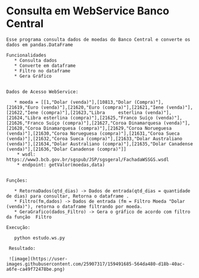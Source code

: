 # Consulta em WebService Banco Central

    Esse programa consulta dados de moedas do Banco Central e converte os dados em pandas.DataFrame
    
    Funcionalidades
       * Consulta dados
       * Converte em dataframe
       * Filtro no dataframe
       * Gera Gráfico


    Dados de Acesso WebService:

       * moeda = [[1,"Dolar (venda)"],[10813,"Dolar (Compra)"],[21619,"Euro (venda)"],[21620,"Euro (compra)"],[21621,"Iene (venda)"],[21622,"Iene (compra)"],[21623,"Libra     esterlina (venda)"],[21624,"Libra esterlina (compra)"],[21625,"Franco Suíço (venda)"],[21626,"Franco Suíço (compra)"],[21627,"Coroa Dinamarquesa (venda)"],[21628,"Coroa Dinamarquesa (compra)"],[21629,"Coroa Norueguesa (venda)"],[21630,"Coroa Norueguesa (compra)"],[21631,"Coroa Sueca (venda)"],[21632,"Coroa Sueca (compra)"],[21633,"Dolar Australiano (venda)"],[21634,"Dolar Australiano (compra)"],[21635,"Dolar Canadense (venda)"],[21636,"Dolar Canadense (compra)"]]
        * wsdl: https://www3.bcb.gov.br/sgspub/JSP/sgsgeral/FachadaWSSGS.wsdl
        * endpoint: getValor(moedas,data)
    

    Funções:
        
       * RetornaDados(qtd_dias) -> Dados de entrada(qtd_dias = quantidade de dias) para consultar, Retorna o dataframe .
       * Filtro(fm,dados) -> Dados de entrada (fm = Filtro Moeda "Dolar (venda)"), retorna o dataframe filtrando por moeda.
       * GeraGrafico(dados_Filtro) -> Gera o gráfico de acordo com filtro da função  Filtro
    
    Execução:
       
       python estudo.ws.py

     Resultado: 
      
     ![image](https://user-images.githubusercontent.com/25907317/159491685-564da480-d18b-40ac-a6fe-ca49f72478be.png)


    
    
